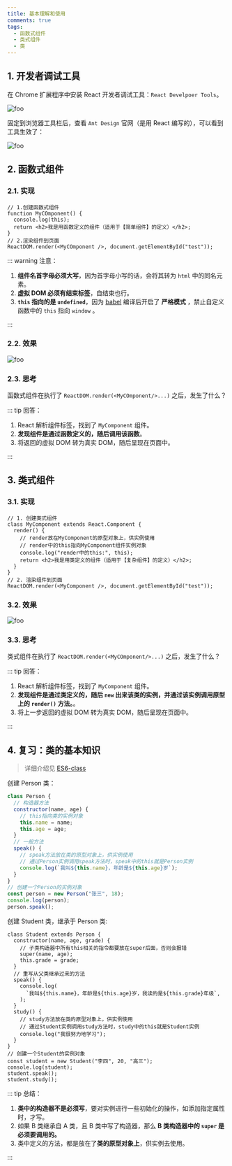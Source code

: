 ```yaml
---
title: 基本理解和使用
comments: true
tags:
  - 函数式组件
  - 类式组件
  - 类
---
```


## 1. 开发者调试工具

在 Chrome 扩展程序中安装 React 开发者调试工具：`React Develpoer Tools`。

<img class="zoomable" :src="$withBase('/images/screenshot/2/1/1.png')" alt="foo">

固定到浏览器工具栏后，查看 `Ant Design` 官网（是用 React 编写的），可以看到工具生效了：

<img class="zoomable" :src="$withBase('/images/screenshot/2/1/2.png')" alt="foo">

## 2. 函数式组件

### 2.1. 实现

```jsx{2,4}
// 1.创建函数式组件
function MyCOmponent() {
  console.log(this);
  return <h2>我是用函数定义的组件（适用于【简单组件】的定义）</h2>;
}
// 2.渲染组件到页面
ReactDOM.render(<MyCOmponent />, document.getElementById("test"));
```

::: warning 注意：

1. **组件名首字母必须大写**，因为首字母小写的话，会将其转为 `html` 中的同名元素。
2. **虚拟 DOM 必须有结束标签**，自结束也行。
3. **`this` 指向的是 `undefined`**，因为 [babel](https://www.babeljs.cn/) 编译后开启了 **严格模式** ，禁止自定义函数中的 `this` 指向 `window` 。

:::

### 2.2. 效果

<img class="zoomable" :src="$withBase('/images/screenshot/2/1/3.png')" alt="foo">

### 2.3. 思考

函数式组件在执行了 `ReactDOM.render(<MyCOmponent/>...)` 之后，发生了什么？

::: tip 回答：

1. React 解析组件标签，找到了 `MyComponent` 组件。
2. **发现组件是通过函数定义的，随后调用该函数**。
3. 将返回的虚拟 DOM 转为真实 DOM，随后呈现在页面中。

:::

## 3. 类式组件

### 3.1. 实现

```jsx{2,3,7}
// 1. 创建类式组件
class MyComponent extends React.Component {
  render() {
    // render放在MyComponent的原型对象上，供实例使用
    // render中的this指向MyComponent组件实例对象
    console.log("render中的this:", this);
    return <h2>我是用类定义的组件（适用于【复杂组件】的定义）</h2>;
  }
}
// 2. 渲染组件到页面
ReactDOM.render(<MyComponent />, document.getElementById("test"));
```

### 3.2. 效果

<img class="zoomable" :src="$withBase('/images/screenshot/2/1/4.png')" alt="foo">

### 3.3. 思考

类式组件在执行了 `ReactDOM.render(<MyCOmponent/>...)` 之后，发生了什么？

::: tip 回答：

1. React 解析组件标签，找到了 `MyComponent` 组件。
2. **发现组件是通过类定义的，随后 `new` 出来该类的实例，并通过该实例调用原型上的 `render()` 方法。**。
3. 将上一步返回的虚拟 DOM 转为真实 DOM，随后呈现在页面中。

:::

## 4. 复习：类的基本知识

> 详细介绍见 [ES6-class](https://es6.ruanyifeng.com/#docs/class)

创建 Person 类：

```jsx
class Person {
  // 构造器方法
  constructor(name, age) {
    // this指向类的实例对象
    this.name = name;
    this.age = age;
  }
  // 一般方法
  speak() {
    // speak方法放在类的原型对象上，供实例使用
    // 通过Person实例调用speak方法时，speak中的this就是Person实例
    console.log(`我叫${this.name}，年龄是${this.age}岁`);
  }
}
// 创建一个Person的实例对象
const person = new Person("张三", 18);
console.log(person);
person.speak();
```

创建 Student 类，继承于 Person 类:

```jsx{3,7}
class Student extends Person {
  constructor(name, age, grade) {
    // 子类构造器中所有this相关的指令都要放在super后面，否则会报错
    super(name, age);
    this.grade = grade;
  }
  // 重写从父类继承过来的方法
  speak() {
    console.log(
      `我叫${this.name}，年龄是${this.age}岁，我读的是${this.grade}年级`,
    );
  }
  study() {
    // study方法放在类的原型对象上，供实例使用
    // 通过Student实例调用study方法时，study中的this就是Student实例
    console.log("我很努力地学习");
  }
}
// 创建一个Student的实例对象
const student = new Student("李四", 20, "高三");
console.log(student);
student.speak();
student.study();
```

::: tip 总结：

1. **类中的构造器不是必须写**，要对实例进行一些初始化的操作，如添加指定属性时，才写。
2. 如果 B 类继承自 A 类，且 B 类中写了构造器，那么 **B 类构造器中的 `super` 是必须要调用的。**
3. 类中定义的方法，都是放在了**类的原型对象上**，供实例去使用。

:::
